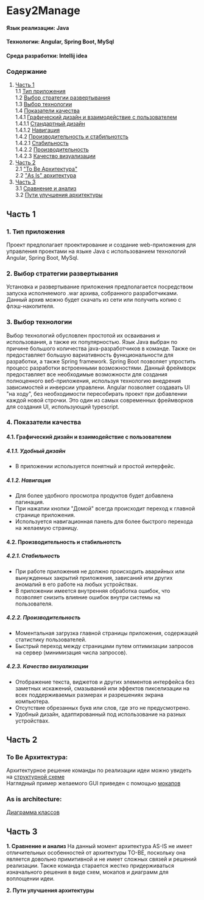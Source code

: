 # Easy2Manage

#### Язык реализации: Java  
#### Технологии: Angular, Spring Boot, MySql 
#### Среда разработки: Intellij idea

### Содержание
1. [Часть 1](#part1) <br>
  1.1 [Тип приложения](#1) <br>
  1.2 [Выбор стратегии развертывания](#2) <br>
  1.3 [Выбор технологии](#3) <br>
  1.4 [Показатели качества](#4) <br>
    	1.4.1 [Графический дизайн и взаимодействие с пользователем](#4.1) <br>
		1.4.1.1 [Стандартный дизайн](#4.1.1) <br>
		1.4.1.2 [Навигация](#4.1.2) <br>
	1.4.2 [Производительность и стабильнотсть](#4.2) <br>
		1.4.2.1 [Стабильность](#4.2.1) <br>
		1.4.2.2 [Производительность](#4.2.2) <br>
		1.4.2.3 [Качество визуализации](#4.2.3) <br>
2. [Часть 2](#part2) <br>
	2.1 ["To Be Архитектура"](#to_be) <br>
  	2.2 ["As Is" архитектура](#as_is) <br>
3. [Часть 3](#part3)   
  3.1 [Сравнение и анализ](#compare_and_analysis)   
  3.2 [Пути улучшения архитектуры](#way_upgrade)  


## Часть 1 <a name="part1"></a>

### 1. Тип приложения <a name="1"></a>
Проект предполагает проектирование и создание web-приложения для управления проектами на языке Java с использованием технологий Angular, Spring Boot, MySql.

### 2. Выбор стратегии развертывания <a name="2"></a>
Установка и развертывание приложения предполагается посредством запуска исполняемого .war архива, собранного разработчиками. Данный архив можно будет скачать из сети или получить копию с флэш-накопителя.

### 3. Выбор технологии <a name="3"></a>
Выбор технологий обусловлен простотой их осваивания и использования, а также их популярностью.
Язык Java выбран по причине большого количества java-разработчиков в команде. Также он предоставляет большую вариативность функциональности для разработки, а также Spring framework. 
Spring Boot позволяет упростить процесс разработки встроенными возможностями. Данный фреймворк предоставляет все необходимые возможности для создания полноценного веб-приложения, используя технологию внедрения зависимостей и инверсии управлени.
Angular позволяет создавать UI "на ходу", без необходимости пересобирать проект при добавлении каждой новой строчки. Это один из самых современных фреймворков для создания UI, использующий typescript. 

### 4. Показатели качества <a name="4"></a>
#### 4.1. Графический дизайн и взаимодействие с пользователем <a name="4.1"></a>
##### 4.1.1. Удобный дизайн <a name="4.1.1"></a>
* В приложении используется понятный и простой интерфейс.
##### 4.1.2. Навигация <a name="4.1.2"></a>
* Для более удобного просмотра продуктов будет добавлена пагинация.
* При нажатии кнопки "Домой" всегда происходит переход к главной странице приложения.
* Используется навигационная панель для более быстрого перехода на желаемую страницу.
#### 4.2. Производительность и стабильнотсть <a name="4.3"></a>
##### 4.2.1. Стабильность <a name="4.3.1"></a>
* При работе приложения не должно происходить аварийных или вынужденных закрытий приложения, зависаний или других аномалий в его работе на любых устройствах.
* В приложении имеется внутренняя обработка ошибок, что позволяет снизить влияние ошибок внутри системы на пользователя. 
##### 4.2.2. Производительность <a name="4.3.2"></a>
* Моментальная загрузка главной страницы приложения, содержащей статистику пользователей.
* Быстрый переход между страницами путем оптимизации запросов на сервер (минимизация числа запросов).
##### 4.2.3. Качество визуализации <a name="4.3.3"></a>
* Отображение текста, виджетов и других элементов интерфейса без заметных искажений, смазываний или эффектов пикселизации на всех поддерживаемых размерах и разрешениях экрана компьютера.
* Отсутствие обрезанных букв или слов, где это не предусмотрено.
* Удобный дизайн, адаптированный под использование на разных устройствах.
 
## Часть 2 <a name="part2"/></a>

### To Be Архитектура: <a name="to_be"></a>
Архитектурное решение команды по реализации идеи можно увидеть на [структурной схеме]() <br>
Наглядный пример желаемого GUI приведен с помощью [мокапов](https://github.com/IlyaMarkevichV/Easy2Manage/tree/master/Documentation/mockup) <br>
  
### As is architecture:<a name="as_is"/></a>
[Диаграмма классов](https://github.com/IlyaMarkevichV/Easy2Manage/blob/master/Documentation/diagrams/class-diagram.jpg)  <br>

## Часть 3 <a name="part3"/></a>

**1. Сравнение и анализ** <a name="compare_and_analysis"/></a>
На данный момент архитектура AS-IS не имеет отличительных особенностей от архитектуры TO-BE, поскольку она является довольно примитивной и не имеет сложных связей и решений реализации. Также команда старается жестко придерживаться изначального решения в виде схем, мокапов и диаграмм для воплощении идеи.

**2. Пути улучшения архитектуры** <a name="way_upgrade"/></a>
